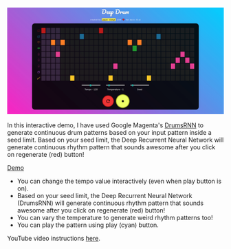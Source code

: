 ![Animation](/assets/deepdrum.gif)

In this interactive demo, I have used Google Magenta's [DrumsRNN](https://github.com/tensorflow/magenta/tree/master/magenta/models/drums_rnn) to generate continuous drum patterns based on your input pattern inside a seed limit. Based on your seed limit, the Deep Recurrent Neural Network will generate continuous rhythm pattern that sounds awesome after you click on regenerate (red) button!

[Demo](https://gogul09.github.io/software/deep-drum)

- You can change the tempo value interactively (even when play button is on).
- Based on your seed limit, the Deep Recurrent Neural Network (DrumsRNN) will generate continuous rhythm pattern that sounds awesome after you click on regenerate (red) button!
- You can vary the temperature to generate weird rhythm patterns too!
- You can play the pattern using play (cyan) button.

YouTube video instructions [here](https://www.youtube.com/watch?v=sjo6UlQONLc).